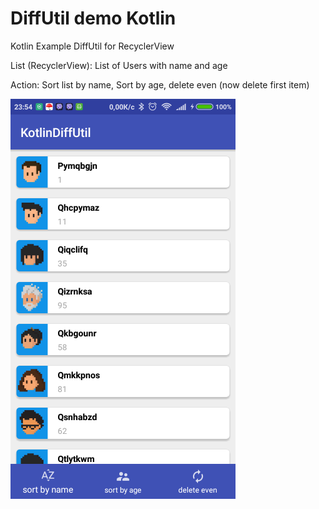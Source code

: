 # DiffUtil demo Kotlin
Kotlin Example DiffUtil for RecyclerView

List (RecyclerView): List of Users with name and age

Action: Sort list by name, Sort by age, delete even (now delete first item)

<img alt="screen diffutil demo" src="/art/screen.png" />
